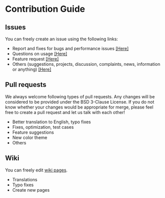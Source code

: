 # Contribution Guide

## Issues

You can freely create an issue using the following links:

- Report and fixes for bugs and performance issues [[Here]](https://github.com/akinomyoga/ble.sh/issues/new?template=bug_report.md)
- Questions on usage [[Here]](https://github.com/akinomyoga/ble.sh/issues/new?template=feature_request.md)
- Feature request [[Here]](https://github.com/akinomyoga/ble.sh/issues/new?template=help.md)
- Others (suggestions, projects, discussion, complaints, news, information or anything) [[Here]](https://github.com/akinomyoga/ble.sh/issues/new?template=free_style.md)

## Pull requests

We always welcome following types of pull requests. Any changes will be considered to be provided under the BSD 3-Clause License.
If you do not know whether your changes would be appropriate for merge, please feel free to create a pull request and let us talk with each other!

- Better translation to English, typo fixes
- Fixes, optimization, test cases
- Feature suggestions
- New color theme
- Others

## Wiki

You can freely edit [wiki pages](https://github.com/akinomyoga/ble.sh/wiki).

- Translations
- Typo fixes
- Create new pages
